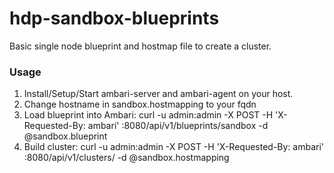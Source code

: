 # hdp-sandbox-blueprints
Basic single node blueprint and hostmap file to create a cluster.

### Usage
1. Install/Setup/Start ambari-server and ambari-agent on your host. 
2. Change hostname in sandbox.hostmapping to your fqdn
3. Load blueprint into Ambari: 
   curl -u admin:admin -X POST -H 'X-Requested-By: ambari' <hostname>:8080/api/v1/blueprints/sandbox -d @sandbox.blueprint 
4. Build cluster: 
   curl -u admin:admin -X POST -H 'X-Requested-By: ambari' <hostname>:8080/api/v1/clusters/<ClusterName> -d @sandbox.hostmapping
